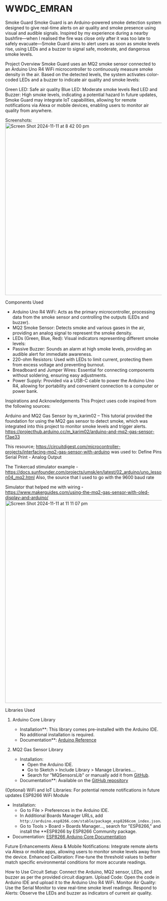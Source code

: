 # WWDC_EMRAN
Smoke Guard
Smoke Guard is an Arduino-powered smoke detection system designed to give real-time alerts on air quality and smoke presence using visual and audible signals. Inspired by my experience during a nearby bushfire—when I realised the fire was close only after it was too late to safely evacuate—Smoke Guard aims to alert users as soon as smoke levels rise, using LEDs and a buzzer to signal safe, moderate, and dangerous smoke levels.

Project Overview
Smoke Guard uses an MQ2 smoke sensor connected to an Arduino Uno R4 WiFi microcontroller to continuously measure smoke density in the air. Based on the detected levels, the system activates color-coded LEDs and a buzzer to indicate air quality and smoke levels:

Green LED: Safe air quality
Blue LED: Moderate smoke levels
Red LED and Buzzer: High smoke levels, indicating a potential hazard
In future updates, Smoke Guard may integrate IoT capabilities, allowing for remote notifications via Alexa or mobile devices, enabling users to monitor air quality from anywhere.

Screenshots:
<img width="554" alt="Screen Shot 2024-11-11 at 8 42 00 pm" src="https://github.com/user-attachments/assets/dee2a319-a87f-49a9-a16c-96b629d91917">

Components Used
- Arduino Uno R4 WiFi: Acts as the primary microcontroller, processing data from the smoke sensor and controlling the outputs (LEDs and buzzer).
- MQ2 Smoke Sensor: Detects smoke and various gases in the air, providing an analog signal to represent the smoke density.
- LEDs (Green, Blue, Red): Visual indicators representing different smoke levels:
- Passive Buzzer: Sounds an alarm at high smoke levels, providing an audible alert for immediate awareness.
- 220-ohm Resistors: Used with LEDs to limit current, protecting them from excess voltage and preventing burnout.
- Breadboard and Jumper Wires: Essential for connecting components without soldering, ensuring easy adjustments.
- Power Supply: Provided via a USB-C cable to power the Arduino Uno R4, allowing for portability and convenient connection to a computer or power bank.

Inspirations and Acknowledgements 
This Project uses code inspired from the following sources:

Arduino and MQ2 Gas Sensor by m_karim02 – This tutorial provided the foundation for using the MQ2 gas sensor to detect smoke, which was integrated into this project to monitor smoke levels and trigger alerts. https://projecthub.arduino.cc/m_karim02/arduino-and-mq2-gas-sensor-f3ae33 

This resource; https://circuitdigest.com/microcontroller-projects/interfacing-mq2-gas-sensor-with-arduino was used to:
Define Pins
Serial Print - Analog Output

The Tinkercad stimulator example - https://docs.sunfounder.com/projects/umsk/en/latest/02_arduino/uno_lesson04_mq2.html
Also, the source that I used to go with the 9600 baud rate

Simulator that helped me with wiring - https://www.makerguides.com/using-the-mq2-gas-sensor-with-oled-display-and-arduino/
<img width="652" alt="Screen Shot 2024-11-11 at 11 11 07 pm" src="https://github.com/user-attachments/assets/88572d66-9300-41cf-9adb-c379f7ae36cd">

Libraries Used

1. Arduino Core Library  
   - Installation**: This library comes pre-installed with the Arduino IDE. No additional installation is required.
   - Documentation**: [Arduino Reference](https://www.arduino.cc/reference/en/)

2. MQ2 Gas Sensor Library
   - Installation:
     - Open the Arduino IDE.
     - Go to Sketch > Include Library > Manage Libraries....
     - Search for "MQSensorsLib" or manually add it from [GitHub](https://github.com/miguel5612/MQSensorsLib).
   - Documentation**: Available on the [GitHub repository](https://github.com/miguel5612/MQSensorsLib)

(Optional) WiFi and IoT Libraries: For potential remote notifications in future updates
ESP8266 WiFi Module  
   - Installation:
     - Go to File > Preferences in the Arduino IDE.
     - In Additional Boards Manager URLs, add `http://arduino.esp8266.com/stable/package_esp8266com_index.json`.
     - Go to Tools > Board > Boards Manager..., search for "ESP8266," and install the **ESP8266 by ESP8266 Community package.
   - Documentation: [ESP8266 Arduino Core Documentation](https://arduino-esp8266.readthedocs.io/en/latest/)

Future Enhancements
Alexa & Mobile Notifications: Integrate remote alerts via Alexa or mobile apps, allowing users to monitor smoke levels away from the device.
Enhanced Calibration: Fine-tune the threshold values to better match specific environmental conditions for more accurate readings.

How to Use
Circuit Setup: Connect the Arduino, MQ2 sensor, LEDs, and buzzer as per the provided circuit diagram.
Upload Code: Open the code in Arduino IDE and upload it to the Arduino Uno R4 WiFi.
Monitor Air Quality: Use the Serial Monitor to view real-time smoke level readings.
Respond to Alerts: Observe the LEDs and buzzer as indicators of current air quality.
